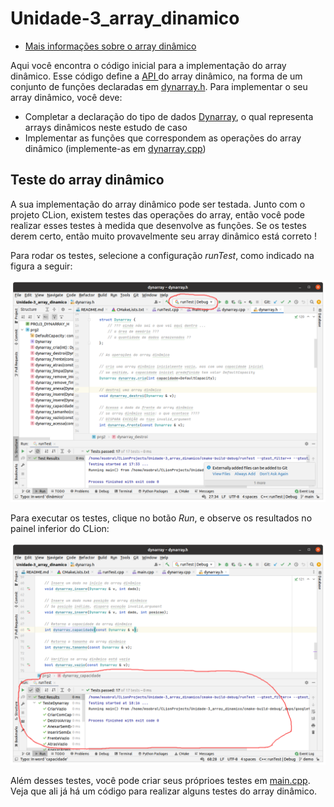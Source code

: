 # Unidade-3_array_dinamico

* [Mais informações sobre o array dinâmico](https://moodle.ifsc.edu.br/mod/book/view.php?id=650470&chapterid=110230)

Aqui você encontra o código inicial para a implementação do array dinâmico. Esse código define a [API ](https://pt.wikipedia.org/wiki/Interface_de_programa%C3%A7%C3%A3o_de_aplica%C3%A7%C3%B5es) do array dinâmico, na forma de um conjunto de funções declaradas em [dynarray.h](/dynarray.h). Para implementar o seu array dinâmico, você deve:
* Completar a declaração do tipo de dados [Dynarray](https://github.com/IFSC-Engtelecom-Prg2/Unidade-3_array_dinamico/blob/b1de7b1991ea3a4570d4cc3a89e4946139823564/dynarray.h#L15), o qual representa arrays dinâmicos neste estudo de caso
* Implementar as funções que correspondem as operações do array dinâmico (implemente-as em [dynarray.cpp](/dynarray.cpp))

## Teste do array dinâmico

A sua implementação do array dinâmico pode ser testada. Junto com o projeto CLion, existem testes das operações do array, então você pode realizar esses testes à medida que desenvolve as funções. Se os testes derem certo, então muito provavelmente seu array dinâmico está correto !

Para rodar os testes, selecione a configuração _runTest_, como indicado na figura a seguir:

![Selecionando configuração runTest](pics/clion-dynarray-config.png)

Para executar os testes, clique no botão _Run_, e observe os resultados no painel inferior do CLion:

![Execução dos testes](pics/clion-dynarray-exec-ok.png)

Além desses testes, você pode criar seus próprioes testes em [main.cpp](/main.cpp). Veja que ali já há um código para realizar alguns testes do array dinâmico.
